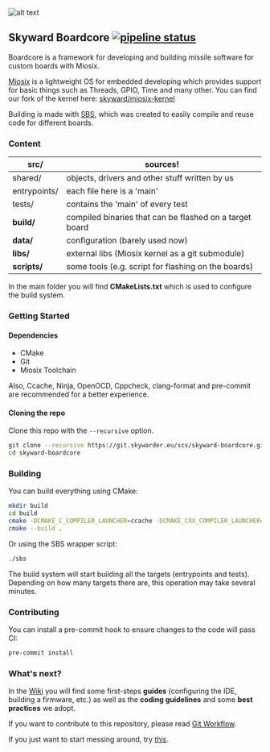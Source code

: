 ![alt text](https://avatars2.githubusercontent.com/u/8077370?s=200&v=4)

Skyward Boardcore
[![pipeline status](https://git.skywarder.eu/scs/skyward-boardcore/badges/master/pipeline.svg)](https://git.skywarder.eu/scs/skyward-boardcore/commits/master)
-------------

Boardcore is a framework for developing and building missile software for custom boards with Miosix.

[Miosix](https://miosix.org/) is a lightweight OS for embedded developing which provides support for basic things such as Threads, GPIO, Time and many other. You can find our fork of the kernel here: [skyward/miosix-kernel](https://git.skywarder.eu/scs/miosix-kernel)

Building is made with [SBS](https://git.skywarder.eu/scs/skyward-boardcore/wikis/Skyward-Build-System-(SBS)), which was created to easily compile and reuse code for different boards.

### Content

| **src/**     | sources!                                                |
| ------------ | ------------------------------------------------------- |
| shared/      | objects, drivers and other stuff written by us          |
| entrypoints/ | each file here is a 'main'                              |
| tests/       | contains the 'main' of every test                       |
| **build/**   | compiled binaries that can be flashed on a target board |
| **data/**    | configuration (barely used now)                         |
| **libs/**    | external libs (Miosix kernel as a git submodule)        |
| **scripts/** | some tools (e.g. script for flashing on the boards)     |

In the main folder you will find **CMakeLists.txt** which is used to configure the build system.

### Getting Started

#### Dependencies

* CMake
* Git
* Miosix Toolchain

Also, Ccache, Ninja, OpenOCD, Cppcheck, clang-format and pre-commit are recommended for a better experience.

#### Cloning the repo

Clone this repo with the `--recursive` option.
```sh
git clone --recursive https://git.skywarder.eu/scs/skyward-boardcore.git
cd skyward-boardcore
```

### Building

You can build everything using CMake:
```sh
mkdir build
cd build
cmake -DCMAKE_C_COMPILER_LAUNCHER=ccache -DCMAKE_CXX_COMPILER_LAUNCHER=ccache -DCMAKE_TOOLCHAIN_FILE=../libs/miosix-kernel/miosix/_tools/toolchain.cmake -GNinja ..
cmake --build .
```

Or using the SBS wrapper script:
```sh
./sbs
```

The build system will start building all the targets (entrypoints and tests). Depending on how many targets there are, this operation may take several minutes.

### Contributing

You can install a pre-commit hook to ensure changes to the code will pass CI:

```sh
pre-commit install
```

### What's next?

In the [Wiki](https://git.skywarder.eu/scs/skyward-boardcore/wikis/home) you will find some first-steps **guides** (configuring the IDE, building a firmware, etc.) as well as the **coding guidelines** and some **best practices** we adopt.

If you want to contribute to this repository, please read [Git Workflow](https://git.skywarder.eu/scs/skyward-boardcore/wikis/Git-Workflow).

If you just want to start messing around, try [this](https://git.skywarder.eu/scs/skyward-boardcore/wikis/Boardcore-Quick-Start).
